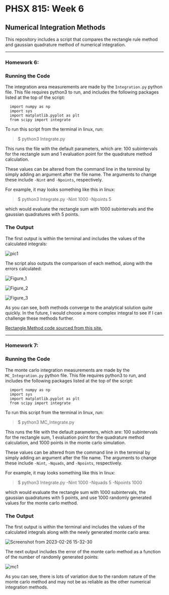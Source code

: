 # PHSX 815: Week 6
## Numerical Integration Methods

This repository includes a script that compares the rectangle rule method and gaussian quadrature method of numerical integration. 

---

### Homework 6:

### Running the Code
The integration area measurements are made by the `Integration.py` python file. This file requires python3 to run, and includes the following packages listed at the top of the script:

```
  import numpy as np
  import sys
  import matplotlib.pyplot as plt
  from scipy import integrate
```

To run this script from the terminal in linux, run:

> $ python3 Integrate.py

This runs the file with the default parameters, which are: 100 subintervals for the rectangle sum and 1 evaluation point for the quadrature method calculation.

These values can be altered from the command line in the terminal by simply adding an argument after the file name. The arguments to change these include `-Nint` and `-Npoints`, respectively. 

For example, it may looks something like this in linux:

> $ python3 Integrate.py -Nint 1000 -Npoints 5

which would evaluate the rectangle sum with 1000 subintervals and the gaussian quadratures with 5 points.

### The Output

The first output is within the terminal and includes the values of the calculated integrals:

![pic1](https://user-images.githubusercontent.com/76142511/221339121-abdf50f0-f218-4972-816b-c536c3bc8b24.png)

The script also outputs the comparison of each method, along with the errors calculated:

![Figure_1](https://user-images.githubusercontent.com/76142511/221339149-c60c5aac-ef01-4ca7-8b3c-e66e7f5b769d.png)

![Figure_2](https://user-images.githubusercontent.com/76142511/221339152-2cfac7bb-9995-414b-8351-cfba09f22fd4.png)

![Figure_3](https://user-images.githubusercontent.com/76142511/221339154-bd40eaa0-3c6b-4522-b868-df63ec2735ea.png)

As you can see, both methods converge to the analytical solution quite quickly. In the future, I would choose a more complex integral to see if I can challenge these methods further.

[Rectangle Method code sourced from this site.](http://specminor.org/2017/01/05/numerical-integration-python.html)

---

### Homework 7:

### Running the Code
The monte carlo integration  measurements are made by the `MC_Integration.py` python file. This file requires python3 to run, and includes the following packages listed at the top of the script:

```
  import numpy as np
  import sys
  import matplotlib.pyplot as plt
  from scipy import integrate
```

To run this script from the terminal in linux, run:

> $ python3 MC_Integrate.py

This runs the file with the default parameters, which are: 100 subintervals for the rectangle sum, 1 evaluation point for the quadrature method calculation, and 1000 points in the monte carlo simulation.

These values can be altered from the command line in the terminal by simply adding an argument after the file name. The arguments to change these include `-Nint`, `-Nquads`, and `-Npoints`, respectively. 

For example, it may looks something like this in linux:

> $ python3 Integrate.py -Nint 1000 -Nquads 5 -Npoints 1000

which would evaluate the rectangle sum with 1000 subintervals, the gaussian quadratures with 5 points, and use 1000 randomly generated values for the monte carlo method.

### The Output

The first output is within the terminal and includes the values of the calculated integrals along with the newly generated monte carlo area:

![Screenshot from 2023-02-26 15-32-30](https://user-images.githubusercontent.com/76142511/221439085-9fa56c96-4bde-4a38-8e1c-0fdebe12f5c0.png)

The next output includes the error of the monte carlo method as a function of the number of randomly generated points:

![mc1](https://user-images.githubusercontent.com/76142511/221439132-44af393d-6bfd-473c-8783-ddddf4d45cc6.png)

As you can see, there is lots of variation due to the random nature of the monte carlo method and may not be as reliable as the other numerical integration methods.





